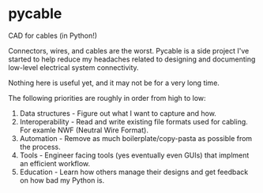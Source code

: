 # pycable
CAD for cables (in Python!)

Connectors, wires, and cables are the worst. Pycable is a side project I've started to help reduce my headaches related to designing and documenting low-level electrical system connectivity.

Nothing here is useful yet, and it may not be for a very long time.

The following priorities are roughly in order from high to low:

1. Data structures - Figure out what I want to capture and how.
2. Interoperability - Read and write existing file formats used for cabling. For examle NWF (Neutral Wire Format). 
3. Automation - Remove as much boilerplate/copy-pasta as possible from the process.
4. Tools - Engineer facing tools (yes eventually even GUIs) that implment an efficient workflow.
5. Education - Learn how others manage their designs and get feedback on how bad my Python is.
